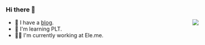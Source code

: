 ### Hi there 👋

<img align="right" src="https://github-readme-stats.vercel.app/api?username=KevinOfNeu&show_icons=true&icon_color=805AD5&text_color=718096&bg_color=ffffff&hide_title=true" />

+ 🌱 I have a [blog].
+ 🤔 I'm learning PLT.
+ 👨‍💻 I'm currently working at Ele.me.

 [blog]: https://blog.0xff000000.com
